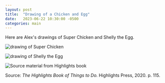 ```yaml
---
layout: post
title:  "Drawing of a Chicken and Egg"
date:   2023-06-22 10:30:00 -0500
categories: main
---
```


Here are Alex's drawings of Super Chicken and Shelly the Egg.

![drawing of Super Chicken](/birthday-party/chicken.jpg)

![drawing of Shelly the Egg](/birthday-party/egg.jpg)

![Source material from Highlights book](/birthday-party/source.jpg)

Source: *The Highlights Book of Things to Do.* Highlights Press, 2020.
p. 115.

